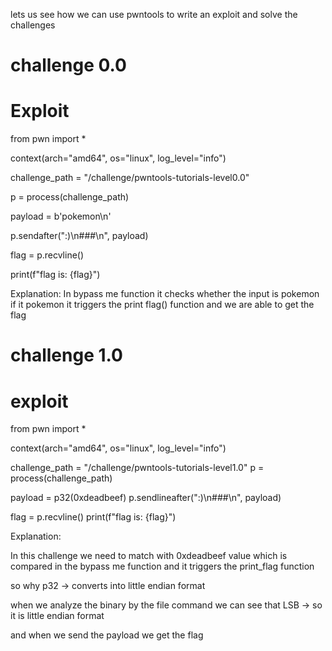 lets us see how we can use pwntools to write an exploit and solve the challenges

# challenge 0.0

# Exploit

from pwn import *

context(arch="amd64", os="linux", log_level="info")

challenge_path = "/challenge/pwntools-tutorials-level0.0"

p = process(challenge_path)

payload = b'pokemon\n'

p.sendafter(":)\n###\n", payload)

flag = p.recvline()

print(f"flag is: {flag}")

Explanation:
   In bypass me function it checks whether the input is pokemon if it pokemon it triggers the print flag() function and we are able to get the flag


# challenge 1.0 

# exploit

from pwn import *

context(arch="amd64", os="linux", log_level="info")


challenge_path = "/challenge/pwntools-tutorials-level1.0"
p = process(challenge_path)


payload = p32(0xdeadbeef)
p.sendlineafter(":)\n###\n", payload)


flag = p.recvline()
print(f"flag is: {flag}")

Explanation:

In this challenge we need to match with 0xdeadbeef value which is compared in the bypass me function and it triggers the print_flag function

so why p32 -> converts into little endian format

when we analyze the binary by the file command we can see that LSB -> so it is little endian format

and when we send the payload we get the flag

